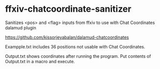 # ffxiv-chatcoordinate-sanitizer
Sanitizes &lt;pos> and &lt;flag> inputs from ffxiv to use with Chat Coordinates dalamud plugin

https://github.com/kissorjeyabalan/dalamud-chatcoordinates

Exampple.txt includes 36 positions not usable with Chat Coordinates.

Output.txt shows coordinates after running the program.
Put contents of Output.txt in a macro and execute.
